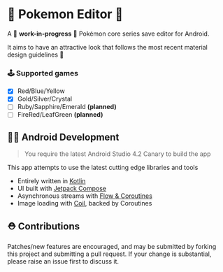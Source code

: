 # :dna: Pokemon Editor :rocket:

A :construction: **work-in-progress** :construction: Pokémon core series save editor for Android. 

It aims to have an attractive look that follows the most recent material design guidelines :art: 

### :joystick: Supported games
- [x] Red/Blue/Yellow
- [x] Gold/Silver/Crystal
- [ ] Ruby/Sapphire/Emerald **(planned)**
- [ ] FireRed/LeafGreen **(planned)**

 ## :man_technologist: Android Development
 > You require the latest Android Studio 4.2 Canary to build the app
 
 This app attempts to use the latest cutting edge libraries and tools
 - Entirely written in [Kotlin](https://kotlinlang.org/)
 - UI built with [Jetpack Compose](https://developer.android.com/jetpack/compose)
 - Asynchronous  streams with [Flow & Coroutines](https://github.com/Kotlin/kotlinx.coroutines)
 - Image loading with [Coil](https://github.com/coil-kt/coil), backed by Coroutines
 
 ## :rescue_worker_helmet: Contributions
Patches/new features are encouraged, and may be submitted by forking this project and submitting a pull request. If your change is substantial, please raise an issue first to discuss it.
